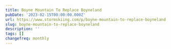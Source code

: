 ```yaml
---
title: Boyne Mountain To Replace Boyneland
pubDate: '2023-02-15T00:00:00.000Z'
url: https://www.stormskiing.com/p/boyne-mountain-to-replace-boyneland
slug: boyne-mountain-to-replace-boyneland
description: ''
tags: []
changefreq: monthly
---
```


<!-- Add post content below -->
